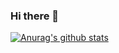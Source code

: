 ### Hi there 👋

[![Anurag's github stats](https://github-readme-stats.vercel.app/api?username=ziranl16&show_icons=true&theme=algolia)](https://github.com/anuraghazra/github-readme-stats)

<!--
**ziranl16/ziranl16** is a ✨ _special_ ✨ repository because its `README.md` (this file) appears on your GitHub profile.

Here are some ideas to get you started:

- 🔭 I’m currently working on ...
- 🌱 I’m currently learning ...
- 👯 I’m looking to collaborate on ...
- 🤔 I’m looking for help with ...
- 💬 Ask me about ...
- 📫 How to reach me: ...
- 😄 Pronouns: ...
- ⚡ Fun fact: ...
-->
